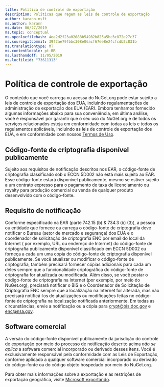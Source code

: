 ```yaml
---
title: Política de controle de exportação
description: Políticas que regem as leis de controle de exportação
author: karann-msft
ms.author: karann
ms.date: 06/27/2019
ms.topic: conceptual
ms.openlocfilehash: 4ea2d2f23a02088b54982b825a5be3c872e27c37
ms.sourcegitcommit: 39f2ae79fbbc308e06acf67ee8e24cfcdb2c831b
ms.translationtype: MT
ms.contentlocale: pt-BR
ms.lasthandoff: 11/05/2019
ms.locfileid: "73611313"
---
```

# <a name="export-control-policy"></a>Política de controle de exportação

O conteúdo que você carrega ou acessa do NuGet.org pode estar sujeito a leis de controle de exportação dos EUA, incluindo regulamentações de administração de exportação dos EUA (EAR).  Embora tenhamos fornecido algumas informações abaixo para sua conveniência, em última análise, você é responsável por garantir que o seu uso do NuGet.org e de todos os serviços relacionados esteja em conformidade com todas as leis e todos os regulamentos aplicáveis, incluindo as leis de controle de exportação dos EUA, e em conformidade com nossos [Termos de Uso](https://www.nuget.org/policies/Terms).

## <a name="publicly-available-encryption-source-code"></a>Código-fonte de criptografia disponível publicamente

Sujeito aos requisitos de notificação descritos nos EAR, o código-fonte de criptografia classificado sob o ECCN 5D002 não está mais sujeito ao EAR.  Esse código-fonte estará disponível publicamente, mesmo se estiver sujeito a um contrato expresso para o pagamento de taxa de licenciamento ou royalty para produção comercial ou venda de qualquer produto desenvolvido com o código-fonte.

## <a name="notification-requirement"></a>Requisito de notificação

Conforme especificado na EAR (parte 742.15 (b) & 734.3 (b) (3)), a pessoa ou entidade que fornece ou carrega o código-fonte de criptografia deve notificar o Bureau (setor de mercado e segurança) dos EUA e o coordenador de solicitação de criptografia ENC por email do local da Internet ( por exemplo, URL ou endereço de Internet) do código-fonte de criptografia publicamente disponível classificado em ECCN 5D002 ou forneça a cada um uma cópia do código-fonte de criptografia disponível publicamente. Se você atualizar ou modificar o código-fonte de criptografia, também precisará fornecer cópias adicionais para cada um deles sempre que a funcionalidade criptográfica do código-fonte de criptografia for atualizada ou modificada. Além disso, se você postar o código-fonte de criptografia na Internet (por exemplo, por meio do NuGet.org), precisará notificar o BIS e o Coordenador de Solicitação de Criptografia ENC sempre que a localização na Internet for alterada, mas não precisará notificá-los de atualizações ou modificações feitas no código-fonte de criptografia na localização notificada anteriormente. Em todas as circunstâncias, envie a notificação ou a cópia para crypt@bis.doc.gov e enc@nsa.gov.

## <a name="commerical-software"></a>Software comercial

A versão do código-fonte disponível publicamente da jurisdição do controle de exportação por meio do processo de notificação descrito acima *não se aplica* a software comercial incorporado ou derivado desses itens.  Você é exclusivamente responsável pela conformidade com as Leis de Exportação, conforme aplicado a qualquer software comercial incorporado ou derivado do código-fonte ou do código objeto hospedado por meio do NuGet.org.

Para obter mais informações sobre a exportação e as restrições de exportação geográfica, visite [Microsoft exportando](https://www.microsoft.com/exporting).
